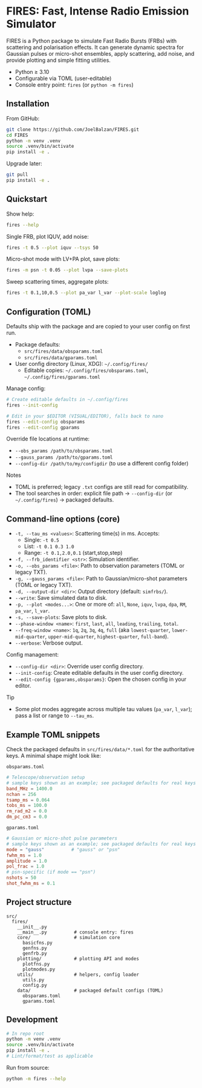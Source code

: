 # FIRES: Fast, Intense Radio Emission Simulator

FIRES is a Python package to simulate Fast Radio Bursts (FRBs) with scattering and polarisation effects. It can generate dynamic spectra for Gaussian pulses or micro-shot ensembles, apply scattering, add noise, and provide plotting and simple fitting utilities.

- Python ≥ 3.10
- Configurable via TOML (user-editable)
- Console entry point: `fires` (or `python -m fires`)

## Installation

From GitHub:
```bash
git clone https://github.com/JoelBalzan/FIRES.git
cd FIRES
python -m venv .venv
source .venv/bin/activate
pip install -e .
```

Upgrade later:
```bash
git pull
pip install -e .
```

## Quickstart

Show help:
```bash
fires --help
```

Single FRB, plot IQUV, add noise:
```bash
fires -t 0.5 --plot iquv --tsys 50
```

Micro-shot mode with LV+PA plot, save plots:
```bash
fires -m psn -t 0.05 --plot lvpa --save-plots
```

Sweep scattering times, aggregate plots:
```bash
fires -t 0.1,10,0.5 --plot pa_var l_var --plot-scale loglog
```

## Configuration (TOML)

Defaults ship with the package and are copied to your user config on first run.

- Package defaults:
  - `src/fires/data/obsparams.toml`
  - `src/fires/data/gparams.toml`
- User config directory (Linux, XDG): `~/.config/fires/`
  - Editable copies: `~/.config/fires/obsparams.toml`, `~/.config/fires/gparams.toml`

Manage config:
```bash
# Create editable defaults in ~/.config/fires
fires --init-config

# Edit in your $EDITOR (VISUAL/EDITOR), falls back to nano
fires --edit-config obsparams
fires --edit-config gparams
```

Override file locations at runtime:
- `--obs_params /path/to/obsparams.toml`
- `--gauss_params /path/to/gparams.toml`
- `--config-dir /path/to/my/configdir` (to use a different config folder)

Notes
- TOML is preferred; legacy `.txt` configs are still read for compatibility.
- The tool searches in order: explicit file path → `--config-dir` (or `~/.config/fires`) → packaged defaults.

## Command-line options (core)

- `-t, --tau_ms <values>`: Scattering time(s) in ms. Accepts:
  - Single: `-t 0.5`
  - List: `-t 0.1 0.3 1.0`
  - Range: `-t 0.1,2.0,0.1` (start,stop,step)
- `-f, --frb_identifier <str>`: Simulation identifier.
- `-o, --obs_params <file>`: Path to observation parameters (TOML or legacy TXT).
- `-g, --gauss_params <file>`: Path to Gaussian/micro-shot parameters (TOML or legacy TXT).
- `-d, --output-dir <dir>`: Output directory (default: `simfrbs/`).
- `--write`: Save simulated data to disk.
- `-p, --plot <modes...>`: One or more of: `all`, `None`, `iquv`, `lvpa`, `dpa`, `RM`, `pa_var`, `l_var`.
- `-s, --save-plots`: Save plots to disk.
- `--phase-window <name>`: `first`, `last`, `all`, `leading`, `trailing`, `total`.
- `--freq-window <name>`: `1q`, `2q`, `3q`, `4q`, `full` (aka `lowest-quarter`, `lower-mid-quarter`, `upper-mid-quarter`, `highest-quarter`, `full-band`).
- `--verbose`: Verbose output.

Config management:
- `--config-dir <dir>`: Override user config directory.
- `--init-config`: Create editable defaults in the user config directory.
- `--edit-config {gparams,obsparams}`: Open the chosen config in your editor.

Tip
- Some plot modes aggregate across multiple tau values (`pa_var`, `l_var`); pass a list or range to `--tau_ms`.

## Example TOML snippets

Check the packaged defaults in `src/fires/data/*.toml` for the authoritative keys. A minimal shape might look like:

`obsparams.toml`
```toml
# Telescope/observation setup
# sample keys shown as an example; see packaged defaults for real keys
band_MHz = 1400.0
nchan = 256
tsamp_ms = 0.064
tobs_ms = 100.0
rm_rad_m2 = 0.0
dm_pc_cm3 = 0.0
```

`gparams.toml`
```toml
# Gaussian or micro-shot pulse parameters
# sample keys shown as an example; see packaged defaults for real keys
mode = "gauss"          # "gauss" or "psn"
fwhm_ms = 1.0
amplitude = 1.0
pol_frac = 1.0
# psn-specific (if mode == "psn")
nshots = 50
shot_fwhm_ms = 0.1
```

## Project structure

```
src/
  fires/
    __init__.py
    __main__.py          # console entry: fires
    core/                # simulation core
      basicfns.py
      genfns.py
      genfrb.py
    plotting/            # plotting API and modes
      plotfns.py
      plotmodes.py
    utils/               # helpers, config loader
      utils.py
      config.py
    data/                # packaged default configs (TOML)
      obsparams.toml
      gparams.toml
```

## Development

```bash
# In repo root
python -m venv .venv
source .venv/bin/activate
pip install -e .
# Lint/format/test as applicable
```

Run from source:
```bash
python -m fires --help
```

##